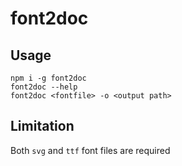 # font2doc
## Usage
```
npm i -g font2doc
font2doc --help
font2doc <fontfile> -o <output path>
```

## Limitation
Both `svg` and `ttf` font files are required
